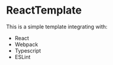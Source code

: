 # ReactTemplate

This is a simple template integrating with:
- React
- Webpack
- Typescript
- ESLint